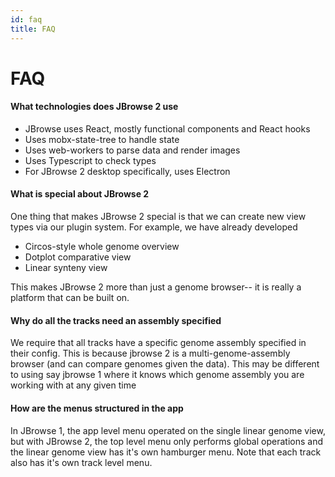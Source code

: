 ```yaml
---
id: faq
title: FAQ
---
```


# FAQ

#### What technologies does JBrowse 2 use

- JBrowse uses React, mostly functional components and React hooks
- Uses mobx-state-tree to handle state
- Uses web-workers to parse data and render images
- Uses Typescript to check types
- For JBrowse 2 desktop specifically, uses Electron

#### What is special about JBrowse 2

One thing that makes JBrowse 2 special is that we can create new view
types via our plugin system. For example, we have already developed

- Circos-style whole genome overview
- Dotplot comparative view
- Linear synteny view

This makes JBrowse 2 more than just a genome browser-- it is really a platform
that can be built on.

#### Why do all the tracks need an assembly specified

We require that all tracks have a specific genome assembly specified in their
config. This is because jbrowse 2 is a multi-genome-assembly browser (and can
compare genomes given the data). This may be different to using say jbrowse 1
where it knows which genome assembly you are working with at any given time

#### How are the menus structured in the app

In JBrowse 1, the app level menu operated on the single linear genome view, but
with JBrowse 2, the top level menu only performs global operations and the
linear genome view has it's own hamburger menu. Note that each track also has
it's own track level menu.
